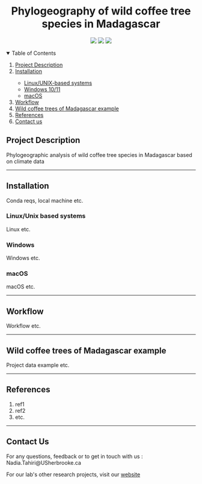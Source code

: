 <h1 align="center">Phylogeography of wild coffee tree species in Madagascar</h1>
    <!-- badges should work when repo will go public -->
    <p align="center">
        <img src="https://img.shields.io/github/license/tahiri-lab/aPhyloGeo-CM"></img>
        <img src="https://img.shields.io/github/contributors/tahiri-lab/aphylogeo-cm?color=blue&logo=github"></img>
        <img src="https://img.shields.io/github/last-commit/tahiri-lab/aphylogeo-cm?color=purple&logo=github"></img>
    </p>
<!-- table of contents -->
<details open>
    <summary>Table of Contents</summary>
        <ol style>
            <li><a href=#project-description>Project Description</a></li>
            <li><a href=#installation>Installation</a></li>
                <ul>
                    <li><a href=#install-linux>Linux/UNIX-based systems</a></li>
                    <li><a href=#install-win>Windows 10/11</a></li>
                    <li><a href=#install-mac>macOS</a></li>
                </ul>
            <li><a href=#workflow>Workflow</a></li>
            <li><a href=#example>Wild coffee trees of Madagascar example</a></li>
            <li><a href=#refs>References</a></li>
            <li><a href=#contact>Contact us</a></li>
        </ol>
</details>
<!-- Project description -->
<section>
    <h2 id="project-description">Project Description</h2>
        <p>Phylogeographic analysis of wild coffee tree species in Madagascar based on climate data
        </p>
</section>
<hr>

<!-- Installation -->
<section>
    <h2 id="installation">Installation</h2>
        <p>Conda reqs, local machine etc.
        </p>
        <h3 id="install-linux">Linux/Unix based systems</h3>
            <p>Linux etc.</p>
        <h3 id="install-win">Windows</h3>
            <p>Windows etc.</p>
        <h3 id="install-mac">macOS</h3>
            <p>macOS etc.</p>
</section>
<hr>

<!-- Workflow -->
<section>
    <h2 id="workflow">Workflow</h2>
        <p>Workflow etc.</p>
</section>
<hr>
<!-- Example -->
<section>
    <h2 id="example">Wild coffee trees of Madagascar example</h2>
        <p>Project data example etc.</p>
</section>
<hr>

<!-- References -->
<section>
    <h2 id="refs">References</h2>
        <ol>
            <li>ref1</li>
            <li>ref2</li>
            <li>etc.</li>
        </ol>
</section>
<hr>

<!-- Contact -->
<section>
    <h2 id="contact">Contact Us</h2>
        <p>For any questions, feedback or to get in touch with us : Nadia.Tahiri@USherbrooke.ca</p>
        <p>For our lab's other research projects, visit our <a href="https://tahirinadia.github.io/">website</a></p>
</section>